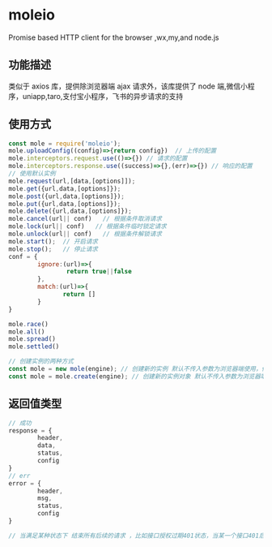 # moleio
Promise based HTTP client for the browser ,wx,my,and node.js
## 功能描述
类似于 axios 库，提供除浏览器端 ajax 请求外，该库提供了 node 端,微信小程序，uniapp,taro,支付宝小程序，飞书的异步请求的支持
## 使用方式
```js
const mole = require('moleio');
mole.uploadConfig((config)=>{return config})  // 上传的配置
mole.interceptors.request.use(()=>{}) // 请求的配置
mole.interceptors.response.use((success)=>{},(err)=>{}) // 响应的配置
// 使用默认实例
mole.request(url,[data,[options]]);
mole.get({url,data,[options]});
mole.post({url,data,[options]});
mole.put({url,data,[options]});
mole.delete({url,data,[options]});
mole.cancel(url|| conf)   // 根据条件取消请求
mole.lock(url|| conf)   // 根据条件临时锁定请求
mole.unlock(url|| conf)   // 根据条件解锁请求
mole.start();  // 开启请求
mole.stop();   // 停止请求
conf = {
        ignore:(url)=>{
                return true||false
        },
        match:(url)=>{
               return []
        }
}

mole.race()
mole.all()
mole.spread()
mole.settled() 
```
```js
// 创建实例的两种方式
const mole = new mole(engine); // 创建新的实例 默认不传入参数为浏览器端使用，传入 node,wx,my,taro ...可更换请求环境
const mole = mole.create(engine); // 创建新的实例对象 默认不传入参数为浏览器端使用，传入 node,wx,my,taro ...可更换请求环境
```
## 返回值类型
```js
// 成功
response = {
        header,
        data,
        status,
        config
}
// err
error = {
        header,
        msg,
        status,
        config
}
```

```js
// 当满足某种状态下 结束所有后续的请求 ，比如接口授权过期401状态，当某一个接口401后，后续的请求自动作废

```
